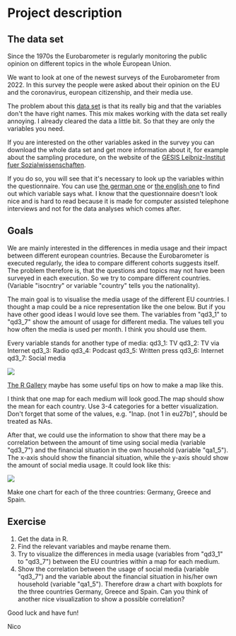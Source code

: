 # Project description

## The data set

Since the 1970s the Eurobarometer is regularly monitoring the public opinion on different topics in the whole European Union.

We want to look at one of the newest surveys of the Eurobarometer from 2022. In this survey the people were asked about their opinion on the EU and the coronavirus, european citizenship, and their media use.

The problem about this [data set](https://github.com/Dr-Eberle-Zentrum/Advanced-data-processing-with-R/blob/main/Projects/nico-afentoulidis/ZA7848_v1-0-0.csv) is that its really big and that the variables don't the have right names. This mix makes working with the data set really annoying.
I already cleared the data a little bit. So that they are only the variables you need.

If you are interested on the other variables asked in the survey you can download the whole data set and get more information about it, for example about the sampling procedure, on the website of the [GESIS Leibniz-Institut fuer Sozialwissenschaften](https://search.gesis.org/research_data/ZA7848).

If you do so, you will see that it's necessary to look up the variables within the questionnaire. You can use [the german one](https://github.com/Dr-Eberle-Zentrum/Advanced-data-processing-with-R/blob/ea479ad59ea86eb1be75b50fd344e5eae8615050/Projects/nico-afentoulidis/ZA7848_q_de.pdf) or [the english one](https://github.com/Dr-Eberle-Zentrum/Advanced-data-processing-with-R/blob/ea479ad59ea86eb1be75b50fd344e5eae8615050/Projects/nico-afentoulidis/ZA7848_q_gb.pdf) to find out which variable says what. I know that the questionnaire doesn't look nice and is hard to read because it is made for computer assisted telephone interviews and not for the data analyses which comes after.


## Goals

We are mainly interested in the differences in media usage and their impact between different european countries. Because the Eurobarometer is executed regularly, the idea to compare different cohorts suggests itself. The problem therefore is, that the questions and topics may not have been surveyed in each execution. So we try to compare different countries. (Variable "isocntry" or variable "country" tells you the nationality).


The main goal is to visualise the media usage of the different EU countries. I thought a map could be a nice representation like the one below. But if you have other good ideas I would love see them. The variables from "qd3_1" to "qd3_7" show the amount of usage for different media. The values tell you how often the media is used per month. I think you should use them.

Every variable stands for another type of media:
qd3_1: TV
qd3_2: TV via Internet
qd3_3: Radio
qd3_4: Podcast
qd3_5: Written press
qd3_6: Internet
qd3_7: Social media

![](https://static.wixstatic.com/media/d18dad_00f962f736a448a885bc377ee3caec60~mv2.gif/v1/fill/w_220,h_165,q_90/d18dad_00f962f736a448a885bc377ee3caec60~mv2.gif)

[The R Gallery](https://r-graph-gallery.com/) maybe has some useful tips on how to make a map like this.

I think that one map for each medium will look good.The map should show the mean for each country. Use 3-4 categories for a better visualization.
Don't forget that some of the values, e.g. "Inap. (not 1 in eu27b)", should be treated as NAs.

After that, we could use the information to show that there may be a correlation between the amount of time using social media (variable "qd3_7") and the financial situation in the own household (variable "qa1_5").
The x-axis should show the financial situation, while the y-axis should show the amount of social media usage. It could look like this:

![](https://r-graph-gallery.com/img/graph/89-box-and-scatter-plot-with-ggplot22.png)

Make one chart for each of the three countries: Germany, Greece and Spain.

## Exercise

1.  Get the data in R.
2.  Find the relevant variables and maybe rename them.
3.  Try to visualize the differences in media usage (variables from "qd3_1" to "qd3_7") between the EU countries within a map for each medium.
4.  Show the correlation between the usage of social media (variable "qd3_7") and the variable about the financial situation in his/her own household (variable "qa1_5"). Therefore draw a chart with boxplots for the three countries Germany, Greece and Spain.
Can you think of another nice visualization to show a possible correlation?

Good luck and have fun!

Nico
